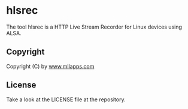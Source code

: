 # hlsrec
The tool hlsrec is a HTTP Live Stream Recorder for Linux devices using ALSA.

## Copyright

Copyright (C) by www.mllapps.com

## License 

Take a look at the LICENSE file at the repository.
